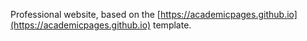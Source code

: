 Professional website, based on the [https://academicpages.github.io](https://academicpages.github.io) template. 

